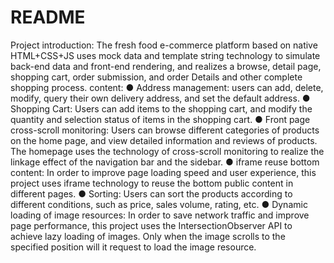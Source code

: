 # README
Project introduction: The fresh food e-commerce platform based on native HTML+CSS+JS uses mock data and template string technology to simulate back-end data and front-end rendering, and realizes a browse, detail page, shopping cart, order submission, and order Details and other complete shopping process.
content:
● Address management: users can add, delete, modify, query their own delivery address, and set the default address.
● Shopping Cart: Users can add items to the shopping cart, and modify the quantity and selection status of items in the shopping cart.
● Front page cross-scroll monitoring: Users can browse different categories of products on the home page, and view detailed information and reviews of products. The homepage uses the technology of cross-scroll monitoring to realize the linkage effect of the navigation bar and the sidebar.
● iframe reuse bottom content: In order to improve page loading speed and user experience, this project uses iframe technology to reuse the bottom public content in different pages.
● Sorting: Users can sort the products according to different conditions, such as price, sales volume, rating, etc.
● Dynamic loading of image resources: In order to save network traffic and improve page performance, this project uses the IntersectionObserver API to achieve lazy loading of images. Only when the image scrolls to the specified position will it request to load the image resource.
